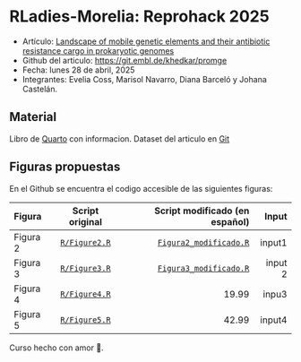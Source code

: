 # RLadies-Morelia: Reprohack 2025

-   Artículo: [Landscape of mobile genetic elements and their antibiotic resistance cargo in prokaryotic genomes](https://academic.oup.com/nar/article/50/6/3155/6552054)
-   Github del articulo: https://git.embl.de/khedkar/promge
-   Fecha: lunes 28 de abril, 2025
-   Integrantes: Evelia Coss, Marisol Navarro, Diana Barceló y Johana Castelán.

## Material

Libro de [Quarto](https://iscb-rsg-mexico.github.io/Reprohack2025_RLadiesMorelia_RSGMexico/docs/index.html) con informacion. Dataset del articulo en [Git](https://git.embl.de/khedkar/promge)

## Figuras propuestas

En el Github se encuentra el codigo accesible de las siguientes figuras:


| Figura              | Script original  | Script modificado (en español)  | Input |
| :------------------ | :------: | ----: | ----------: |
| Figura 2            |   [`R/Figure2.R`](https://git.embl.de/khedkar/promge/-/blob/main/R/Figure2.R?ref_type=heads)   | [`Figura2_modificado.R`](https://github.com/ISCB-RSG-MEXICO/Reprohack2025_RLadiesMorelia_RSGMexico/blob/main/scripts/Figura2_modificado.R) | input1  |
| Figura 3            |   [`R/Figure3.R`](https://git.embl.de/khedkar/promge/-/blob/main/R/Figure3.R?ref_type=heads)   | [`Figura3_modificado.R`](https://github.com/ISCB-RSG-MEXICO/Reprohack2025_RLadiesMorelia_RSGMexico/blob/main/scripts/Figura3_modificado.R) | input 2|
| Figura 4            |  [`R/Figure4.R`](https://git.embl.de/khedkar/promge/-/blob/main/R/Figure4.R?ref_type=heads)   | 19.99 | inpu3 |
| Figura 5            |  [`R/Figure5.R`](https://git.embl.de/khedkar/promge/-/blob/main/R/Figure5.R?ref_type=heads)   | 42.99 |  input4 |


Curso hecho con amor 💜.
